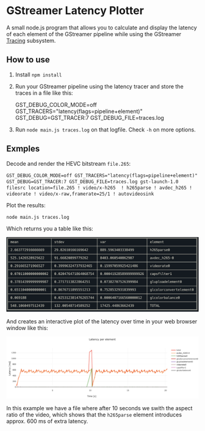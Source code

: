# GStreamer Latency Plotter

A small node.js program that allows you to calculate and display the latency of each element of the GStreamer pipeline while using the GStreamer [Tracing](https://gstreamer.freedesktop.org/documentation/additional/design/tracing.html?gi-language=c#latency) subsystem.

## How to use

1. Install `npm install`
2. Run your GStreamer pipeline using the latency tracer and store the traces in a file like this:

   GST_DEBUG_COLOR_MODE=off GST_TRACERS="latency(flags=pipeline+element)" GST_DEBUG=GST_TRACER:7 GST_DEBUG_FILE=traces.log

3. Run `node main.js traces.log` on that logfile. Check `-h` on more options.

## Exmples

Decode and render the HEVC bitstream `file.265`:

    GST_DEBUG_COLOR_MODE=off GST_TRACERS="latency(flags=pipeline+element)" GST_DEBUG=GST_TRACER:7 GST_DEBUG_FILE=traces.log gst-launch-1.0 filesrc location=file.265 ! video/x-h265  ! h265parse ! avdec_h265 ! videorate ! video/x-raw,framerate=25/1 ! autovideosink

Plot the results:

    node main.js traces.log

Which returns you a table like this:

![table](img/ex1_table.png)

And creates an interactive plot of the latency over time in your web browser window like this:

![plot](img/ex1_plot.png)

In this example we have a file where after 10 seconds we swith the aspect ratio of the video, which shows that the `h265parse` element introduces approx. 600 ms of extra latency.
